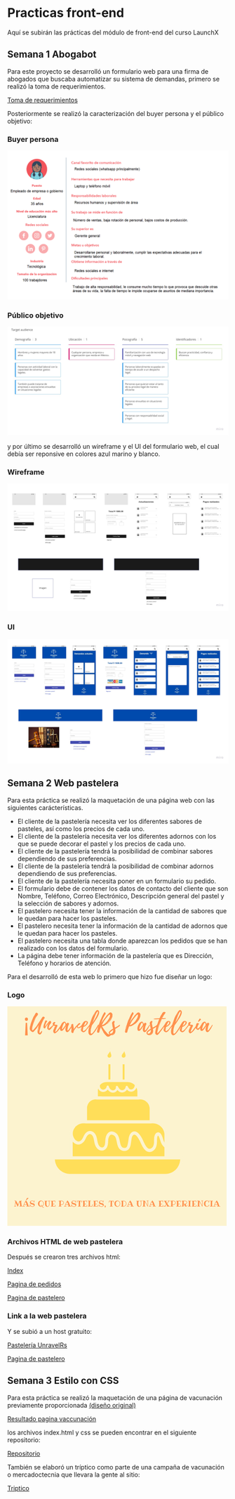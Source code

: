 # Practicas front-end 
Aquí se subirán las prácticas del módulo de front-end del curso LaunchX

## Semana 1 Abogabot 

Para este proyecto se desarrolló un formulario web para una firma de abogados que buscaba automatizar su sistema de demandas, primero se realizó la toma de requerimientos. 

[Toma de requerimientos](https://github.com/Unravelrs/Practicas-front-end/blob/main/Abogabot/Toma%20de%20requerimientos.doc)

Posteriormente se realizó la caracterización del buyer persona y el público objetivo:

### Buyer persona

![Buyer persona](/Abogabot/Buyer%20persona.png)

### Público objetivo
![público objetivo](/Abogabot/Publico%20objetivo.jpg)

y por último se desarrolló un wireframe y el UI del formulario web, el cual debía ser reponsive en colores azul marino y blanco.

### Wireframe

![wireframe](/Abogabot/Wireframe.jpg)

### UI

![UI](/Abogabot/UI.jpg)



## Semana 2 Web pastelera

Para esta práctica se realizó la maquetación de una página web con las siguientes carácterísticas.

- El cliente de la pastelería necesita ver los diferentes sabores de pasteles, así como los precios de cada uno.
- El cliente de la pastelería necesita ver los diferentes adornos con los que se puede decorar el pastel y los precios de cada uno.
- El cliente de la pastelería tendrá la posibilidad de combinar sabores dependiendo de sus preferencias.
- El cliente de la pastelería tendrá la posibilidad de combinar adornos dependiendo de sus preferencias.
- El cliente de la pastelería necesita poner en un formulario su pedido.
- El formulario debe de contener los datos de contacto del cliente que son Nombre, Teléfono, Correo Electrónico, Descripción general del pastel y la selección de sabores y adornos.
- El pastelero necesita tener la información de la cantidad de sabores que le quedan para hacer los pasteles.
- El pastelero necesita tener la información de la cantidad de adornos que le quedan para hacer los pasteles.
- El pastelero necesita una tabla donde aparezcan los pedidos que se han realizado con los datos del formulario.
- La página debe tener información de la pastelería que es Dirección, Teléfono y horarios de atención.

Para el desarrolló de esta web lo primero que hizo fue diseñar un logo:

### Logo

 ![Logo pasteleria](/Pasteleria/UnravelRs%20Pasteleria.png)






### Archivos HTML de web pastelera

Después se crearon tres archivos html:


[Index](/Pasteleria/index.html)

[Pagina de pedidos](/Pasteleria/pedidos%20pasteleria.html)

[Pagina de pastelero](/Pasteleria/Pasteleria%20admin.html)



### Link a la web pastelera 

Y se subió a un host gratuito:

[Pastelería UnravelRs](https://unravelrspasteleria.000webhostapp.com/index.html)

[Pagina de pastelero](https://unravelrspasteleria.000webhostapp.com/Pasteleria%20admin.html)








## Semana 3 Estilo con CSS

Para esta práctica se realizó la maquetación de una página de vacunación previamente proporcionada [(diseño original)](https://github.com/LaunchX-InnovaccionVirtual/FrontEnd-Mision/blob/main/03%20-%20CSS/practica/landingVacunaci%C3%B3n.png) 

[Resultado pagina vaccunación](https://unravelrs.github.io/Vaccination-page/)

los archivos index.html y css se pueden encontrar en el siguiente repositorio:

[Repositorio](https://github.com/Unravelrs/Practicas-front-end/tree/main/Vaccination)

También se elaboró un tríptico como parte de una campaña de vacunación o mercadoctecnia que llevara la gente al sitio:

[Triptico](https://github.com/Unravelrs/Practicas-front-end/blob/main/Vaccination/Campa%C3%B1a%20de%20vacunacion.pdf)


